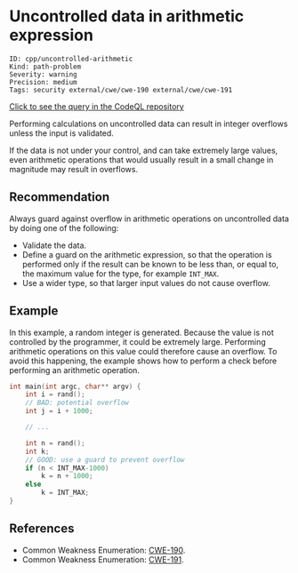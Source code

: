 # Uncontrolled data in arithmetic expression

```
ID: cpp/uncontrolled-arithmetic
Kind: path-problem
Severity: warning
Precision: medium
Tags: security external/cwe/cwe-190 external/cwe/cwe-191

```
[Click to see the query in the CodeQL repository](https://github.com/github/codeql/tree/main/cpp/ql/src/Security/CWE/CWE-190/ArithmeticUncontrolled.ql)

Performing calculations on uncontrolled data can result in integer overflows unless the input is validated.

If the data is not under your control, and can take extremely large values, even arithmetic operations that would usually result in a small change in magnitude may result in overflows.


## Recommendation
Always guard against overflow in arithmetic operations on uncontrolled data by doing one of the following:

* Validate the data.
* Define a guard on the arithmetic expression, so that the operation is performed only if the result can be known to be less than, or equal to, the maximum value for the type, for example `INT_MAX`.
* Use a wider type, so that larger input values do not cause overflow.

## Example
In this example, a random integer is generated. Because the value is not controlled by the programmer, it could be extremely large. Performing arithmetic operations on this value could therefore cause an overflow. To avoid this happening, the example shows how to perform a check before performing an arithmetic operation.


```c
int main(int argc, char** argv) {
	int i = rand();
	// BAD: potential overflow
	int j = i + 1000;

	// ...

	int n = rand();
	int k;
	// GOOD: use a guard to prevent overflow
	if (n < INT_MAX-1000)
		k = n + 1000;
	else
		k = INT_MAX;
}

```

## References
* Common Weakness Enumeration: [CWE-190](https://cwe.mitre.org/data/definitions/190.html).
* Common Weakness Enumeration: [CWE-191](https://cwe.mitre.org/data/definitions/191.html).